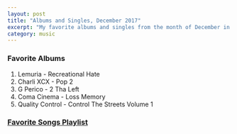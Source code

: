 ```yaml
---
layout: post
title: "Albums and Singles, December 2017"
excerpt: "My favorite albums and singles from the month of December in the 2017th year. "
category: music
---
```


### Favorite Albums
1. Lemuria - Recreational Hate
1. Charli XCX - Pop 2
1. G Perico - 2 Tha Left
1. Coma Cinema - Loss Memory
1. Quality Control - Control The Streets Volume 1

### <a href="https://open.spotify.com/user/blrobin2/playlist/28HZpDXCCSwezakd6GJIlE" target="_blank" rel="noopener">Favorite Songs Playlist</a>

